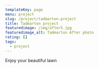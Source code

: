 ```yaml
---
templateKey: page
menu: project
slug: /project/tadmarton-project
title: Tadmarton project
featuredimage: /img/after5.jpg
featuredimage_alt: Tadmarton After photo
rating: []
tags:
  - project
---
```

Enjoy your beautiful lawn
